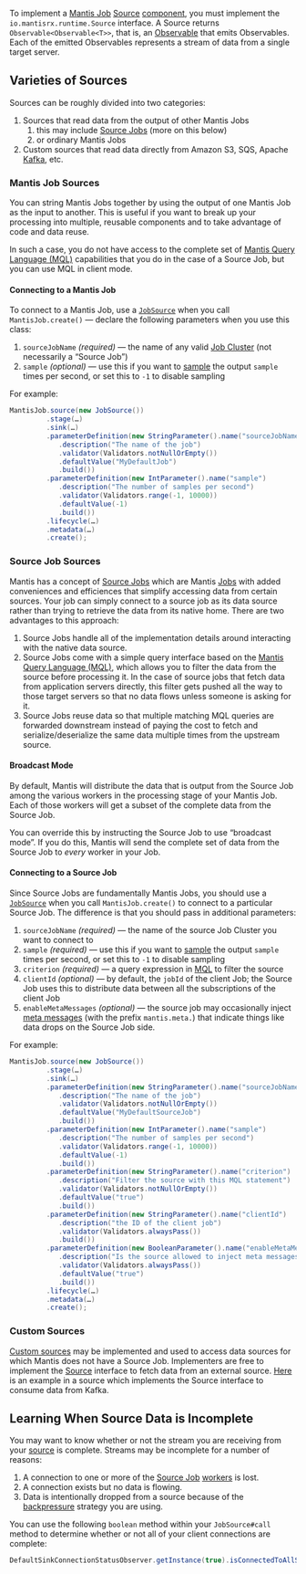 To implement a [Mantis Job]  [Source]  [component], you must implement the
`io.mantisrx.runtime.Source` interface. A Source returns `Observable<Observable<T>>`, that is, an
[Observable] that emits Observables. Each of the emitted Observables represents a stream of data
from a single target server.

## Varieties of Sources

Sources can be roughly divided into two categories:

1. Sources that read data from the output of other Mantis Jobs
    1. this may include [Source Jobs] (more on this below)
    1. or ordinary Mantis Jobs
1. Custom sources that read data directly from Amazon S3, SQS, Apache [Kafka], etc.

<!-- You can find more information on sources in [Mantis Data Sources](https://confluence.netflix.com/display/API/Mantis+Data+Sources) <span class="tbd">Incorporate that document into this docs set or omit the link.</span> -->

### Mantis Job Sources

You can string Mantis Jobs together by using the output of one Mantis Job as the input to another.
This is useful if you want to break up your processing into multiple, reusable components and to
take advantage of code and data reuse.

In such a case, you do not have access to the complete set of [Mantis Query Language (MQL)](../../mql)
capabilities that you do in the case of a Source Job, but you can use MQL in client mode.

#### Connecting to a Mantis Job

To connect to a Mantis Job,
use a [`JobSource`](https://github.com/Netflix/mantis-connectors/blob/master/mantis-connector-job/src/main/java/io/mantisrx/connector/job/source/JobSource.java) when you call `MantisJob.create()` — declare the following parameters when you use this class:

1. `sourceJobName` *(required)* — the name of any valid [Job Cluster] (not necessarily a “Source Job”) <!-- MANTIS_SOURCEJOB_NAME_PARAM -->
1. `sample` *(optional)* — use this if you want to [sample] the output `sample` times per second, or set this to `-1` to disable sampling <!-- MANTIS_SOURCEJOB_SAMPLE_PER_SEC_KEY -->

For example:

```java
MantisJob.source(new JobSource())
         .stage(…)
         .sink(…)
         .parameterDefinition(new StringParameter().name("sourceJobName")
            .description("The name of the job")
            .validator(Validators.notNullOrEmpty())
            .defaultValue("MyDefaultJob")
            .build())
         .parameterDefinition(new IntParameter().name("sample")
            .description("The number of samples per second")
            .validator(Validators.range(-1, 10000))
            .defaultValue(-1)
            .build())
         .lifecycle(…)
         .metadata(…)
         .create();
```

### Source Job Sources

Mantis has a concept of [Source Jobs] which are Mantis [Jobs] with added conveniences and efficiences
that simplify accessing data from certain sources. Your job can simply connect to a source job as its
data source rather than trying to retrieve the data from its native home.
There are two advantages to this approach:

1. Source Jobs handle all of the implementation details around interacting with the native data
   source.
1. Source Jobs come with a simple query interface based on the [Mantis Query Language (MQL)](../../mql),
   which allows you to filter the data from the source before processing it. In the case of source
   jobs that fetch data from application servers directly, this filter gets pushed all the way to
   those target servers so that no data flows unless someone is asking for it.
1. Source Jobs reuse data so that multiple matching MQL queries are forwarded downstream instead of
   paying the cost to fetch and serialize/deserialize the same data multiple times from the upstream
   source.

#### Broadcast Mode

By default, Mantis will distribute the data that is output from the Source Job among the various
workers in the processing stage of your Mantis Job. Each of those workers will get a subset of the
complete data from the Source Job.

You can override this by instructing the Source Job to use “broadcast mode”. If you do this, Mantis
will send the complete set of data from the Source Job to *every* worker in your Job.

#### Connecting to a Source Job

Since Source Jobs are fundamentally Mantis Jobs, you should
use a [`JobSource`](https://github.com/Netflix/mantis-connectors/blob/master/mantis-connector-job/src/main/java/io/mantisrx/connector/job/source/JobSource.java) when you call `MantisJob.create()` to connect to a particular Source Job.
The difference is that you should pass in additional parameters:

1. `sourceJobName` *(required)* — the name of the source Job Cluster you want to connect to
1. `sample` *(required)* — use this if you want to [sample] the output `sample` times per second, or set this to `-1` to disable sampling
1. `criterion` *(required)* — a query expression in [MQL](../../mql) to filter the source
1. `clientId` *(optional)* — by default, the `jobId` of the client Job; the Source Job uses this to distribute data between all the subscriptions of the client Job
1. `enableMetaMessages` *(optional)* — the source job may occasionally inject [meta messages] (with the prefix `mantis.meta.`) that indicate things like data drops on the Source Job side.

For example:

```java
MantisJob.source(new JobSource())
         .stage(…)
         .sink(…)
         .parameterDefinition(new StringParameter().name("sourceJobName")
            .description("The name of the job")
            .validator(Validators.notNullOrEmpty())
            .defaultValue("MyDefaultSourceJob")
            .build())
         .parameterDefinition(new IntParameter().name("sample")
            .description("The number of samples per second")
            .validator(Validators.range(-1, 10000))
            .defaultValue(-1)
            .build())
         .parameterDefinition(new StringParameter().name("criterion")
            .description("Filter the source with this MQL statement")
            .validator(Validators.notNullOrEmpty())
            .defaultValue("true")
            .build())
         .parameterDefinition(new StringParameter().name("clientId")
            .description("the ID of the client job")
            .validator(Validators.alwaysPass())
            .build())
         .parameterDefinition(new BooleanParameter().name("enableMetaMessages")
            .description("Is the source allowed to inject meta messages")
            .validator(Validators.alwaysPass())
            .defaultValue("true")
            .build())
         .lifecycle(…)
         .metadata(…)
         .create();
```

### Custom Sources

[Custom sources] may be implemented and used to access data sources for which Mantis does not have a Source Job.
Implementers are free to implement the [Source](https://github.com/Netflix/mantis/blob/master/mantis-runtime/src/main/java/io/mantisrx/runtime/source/Source.java) interface to fetch data from an external source.
[Here](https://github.com/Netflix/mantis-connectors/blob/master/mantis-connector-kafka/src/main/java/io/mantisrx/connector/kafka/source/KafkaSource.java) is an example in a source which implements the Source interface to consume data from Kafka.

## Learning When Source Data is Incomplete

You may want to know whether or not the stream you are receiving from your [source] is complete.
Streams may be incomplete for a number of reasons:

1. A connection to one or more of the [Source Job]  [workers] is lost.
2. A connection exists but no data is flowing.
3. Data is intentionally dropped from a source because of the [backpressure] strategy you are using.

You can use the following `boolean` method within your `JobSource#call` method to determine whether or not all of your client
connections are complete:

```java
DefaultSinkConnectionStatusObserver.getInstance(true).isConnectedToAllSinks()
```

<!-- Do not edit below this line -->
<!-- START -->
<!-- This section comes from the file "reference_links". It is automagically inserted into other files by means of the "refgen" script, also in the "docs/" directory. Edit this section only in the "reference_links" file, not in any of the other files in which it is included, or your edits will be overwritten. -->
[artifact]:                ../../glossary#artifact          "Each Mantis Job has an associated artifact file that contains its source code and JSON configuration."
[artifacts]:               ../../glossary#artifact          "Each Mantis Job has an associated artifact file that contains its source code and JSON configuration."
[artifact file]:           ../../glossary#artifact          "Each Mantis Job has an associated artifact file that contains its source code and JSON configuration."
[artifact files]:          ../../glossary#artifact          "Each Mantis Job has an associated artifact file that contains its source code and JSON configuration."
[autoscale]:               ../../glossary#autoscaling       "You can establish an autoscaling policy for each component of your Mantis Job that governs how Mantis adjusts the number of workers assigned to that component as its workload changes."
[autoscaled]:              ../../glossary#autoscaling       "You can establish an autoscaling policy for each component of your Mantis Job that governs how Mantis adjusts the number of workers assigned to that component as its workload changes."
[autoscales]:              ../../glossary#autoscaling       "You can establish an autoscaling policy for each component of your Mantis Job that governs how Mantis adjusts the number of workers assigned to that component as its workload changes."
[autoscaling]:             ../../glossary#autoscaling       "You can establish an autoscaling policy for each component of your Mantis Job that governs how Mantis adjusts the number of workers assigned to that component as its workload changes."
[scalable]:                ../../glossary#autoscaling       "You can establish an autoscaling policy for each component of your Mantis Job that governs how Mantis adjusts the number of workers assigned to that component as its workload changes."
[AWS]:                     javascript:void(0)          "Amazon Web Services"
[backpressure]:            ../../glossary#backpressure      "Backpressure refers to a set of possible strategies for coping with ReactiveX Observables that produce items more rapidly than their observers consume them."
[Binary compression]:      ../../glossary#binarycompression
[broadcast]:               ../../glossary#broadcast         "In broadcast mode, each worker of your job gets all the data from all workers of the Source Job rather than having that data distributed equally among the workers of your job."
[broadcast mode]:          ../../glossary#broadcast         "In broadcast mode, each worker of your job gets all the data from all workers of the Source Job rather than having that data distributed equally among the workers of your job."
[Cassandra]:               ../../glossary#cassandra         "Apache Cassandra is an open source, distributed database management system."
[cluster]:                 ../../glossary#cluster           "A Mantis Job Cluster is a containing entity for Mantis Jobs. It defines metadata and certain service-level agreements. Job Clusters ease job lifecycle management and job revisioning."
[clusters]:                ../../glossary#cluster           "A Mantis Job Cluster is a containing entity for Mantis Jobs. It defines metadata and certain service-level agreements. Job Clusters ease job lifecycle management and job revisioning."
[cold]:                    ../../glossary#cold              "A cold ReactiveX Observable waits until an observer subscribes to it before it begins to emit items. This means the observer is guaranteed to see the whole Observable sequence from the beginning. This is in contrast to a hot Observable, which may begin emitting items as soon as it is created, even before observers have subscribed to it."
[cold Observable]:         ../../glossary#cold              "A cold ReactiveX Observable waits until an observer subscribes to it before it begins to emit items. This means the observer is guaranteed to see the whole Observable sequence from the beginning. This is in contrast to a hot Observable, which may begin emitting items as soon as it is created, even before observers have subscribed to it."
[cold Observables]:        ../../glossary#cold              "A cold ReactiveX Observable waits until an observer subscribes to it before it begins to emit items. This means the observer is guaranteed to see the whole Observable sequence from the beginning. This is in contrast to a hot Observable, which may begin emitting items as soon as it is created, even before observers have subscribed to it."
[component]:               ../../glossary#component         "A Mantis Job is composed of three types of component: a Source, one or more Processing Stages, and a Sink."
[components]:              ../../glossary#component         "A Mantis Job is composed of three types of component: a Source, one or more Processing Stages, and a Sink."
[custom source]:           ../../glossary#customsource      "In contrast to a Source Job, which is a built-in variety of Source component designed to pull data from a common sort of data source, a custom source typically accesses data from less-common sources or has unusual delivery guarantee semantics."
[custom sources]:          ../../glossary#customsource      "In contrast to a Source Job, which is a built-in variety of Source component designed to pull data from a common sort of data source, a custom source typically accesses data from less-common sources or has unusual delivery guarantee semantics."
[executor]:                ../../glossary#executor          "The stage executor is responsible for loading the bytecode for a Mantis Job and then executing its stages and workers in a coordinated fashion. In the Mesos UI, workers are also referred to as executors."
[executors]:               ../../glossary#executor          "The stage executor is responsible for loading the bytecode for a Mantis Job and then executing its stages and workers in a coordinated fashion. In the Mesos UI, workers are also referred to as executors."
[fast property]: ../../glossary#fastproperties "Fast properties allow you to change the behavior of Netflix services without recompiling and redeploying them."
[fast properties]: ../../glossary#fastproperties "Fast properties allow you to change the behavior of Netflix services without recompiling and redeploying them."
[Fenzo]:                   ../../glossary#fenzo             "Fenzo is a Java library that implements a generic task scheduler for Mesos frameworks."
[grouped]:                 ../../glossary#grouped           "Grouped data is distinguished from scalar data in that each datum is accompanied by a key that indicates what group it belongs to. Grouped data can be processed by a RxJava GroupedObservable or by a MantisGroup."
[grouped data]:            ../../glossary#grouped           "Grouped data is distinguished from scalar data in that each datum is accompanied by a key that indicates what group it belongs to. Grouped data can be processed by a RxJava GroupedObservable or by a MantisGroup."
[GRPC]:                    ../../glossary#grpc              "gRPC is an open-source RPC framework using Protocol Buffers."
[hot]:                     ../../glossary#hot               "A hot ReactiveX Observable may begin emitting items as soon as it is created, even before observers have subscribed to it. This means the observer may miss items that were emitted before the observer subscribed. This is in contrast to a cold Observable, which waits until an observer subscribes to it before it begins to emit items."
[hot Observable]:          ../../glossary#hot               "A hot ReactiveX Observable may begin emitting items as soon as it is created, even before observers have subscribed to it. This means the observer may miss items that were emitted before the observer subscribed. This is in contrast to a cold Observable, which waits until an observer subscribes to it before it begins to emit items."
[hot Observables]:         ../../glossary#hot               "A hot ReactiveX Observable may begin emitting items as soon as it is created, even before observers have subscribed to it. This means the observer may miss items that were emitted before the observer subscribed. This is in contrast to a cold Observable, which waits until an observer subscribes to it before it begins to emit items."
[JMC]:                     ../../glossary#jmc               "Java Mission Control is a tool from Oracle with which developers can monitor and manage Java applications."
[job]:                     ../../glossary#job               "A Mantis Job takes in a stream of data, transforms it by using RxJava operators, and then outputs the results as another stream. It is composed of a Source, one or more Processing Stages, and a Sink."
[jobs]:                    ../../glossary#job               "A Mantis Job takes in a stream of data, transforms it by using RxJava operators, and then outputs the results as another stream. It is composed of a Source, one or more Processing Stages, and a Sink."
[Mantis job]:              ../../glossary#job               "A Mantis Job takes in a stream of data, transforms it by using RxJava operators, and then outputs the results as another stream. It is composed of a Source, one or more Processing Stages, and a Sink."
[Mantis jobs]:             ../../glossary#job               "A Mantis Job takes in a stream of data, transforms it by using RxJava operators, and then outputs the results as another stream. It is composed of a Source, one or more Processing Stages, and a Sink."
[job cluster]:             ../../glossary#jobcluster        "A Mantis Job Cluster is a containing entity for Mantis Jobs. It defines metadata and certain service-level agreements. Job Clusters ease job lifecycle management and job revisioning."
[job clusters]:            ../../glossary#jobcluster        "A Mantis Job Cluster is a containing entity for Mantis Jobs. It defines metadata and certain service-level agreements. Job Clusters ease job lifecycle management and job revisioning."
[Job Master]:              ../../glossary#jobmaster         "If a job is configured with autoscaling, Mantis will add a Job Master component to it as its initial component. This component will send metrics back to Mantis to help it govern the autoscaling process."
[Mantis Master]:           ../../glossary#mantismaster      "The Mantis Master coordinates the execution of [Mantis Jobs] and starts the services on each Worker."
[Kafka]:                   ../../glossary#kafka             "Apache Kafka is a large-scale, distributed streaming platform."
[keyed data]:              ../../glossary#keyed             "Grouped (or keyed) data is distinguished from scalar data in that each datum is accompanied by a key that indicates what group it belongs to. Grouped data can be processed by a RxJava GroupedObservable or by a MantisGroup."
[Keystone]:                ../../glossary#keystone          "Keystone is Netflix’s data backbone, a stream processing platform that focuses on data analytics."
[label]:                   ../../glossary#label             "A label is a text key/value pair that you can add to a Job Cluster or to an individual Job to make it easier to search for or group."
[labels]:                  ../../glossary#label             "A label is a text key/value pair that you can add to a Job Cluster or to an individual Job to make it easier to search for or group."
[Log4j]:                   ../../glossary#log4j             "Log4j is a Java-based logging framework."
[Apache Mesos]:            ../../glossary#mesos             "Apache Mesos is an open-source technique for balancing resources across frameworks in clusters."
[Mesos]:                   ../../glossary#mesos             "Apache Mesos is an open-source technique for balancing resources across frameworks in clusters."
[metadata]:                ../../glossary#metadata          "Mantis inserts metadata into its Job payload. This may include information about where the data came from, for instance. You can define additional metadata to include in the payload when you establish the Job Cluster."
[meta message]:            ../../glossary#metamessage       "A Source Job may occasionally inject meta messages into its data stream that indicate things like data drops."
[meta messages]:           ../../glossary#metamessage       "A Source Job may occasionally inject meta messages into its data stream that indicate things like data drops."
[migration strategy]:      ../../glossary#migration
[migration strategies]:    ../../glossary#migration
[MRE]:                     ../../glossary#mre               "Mantis Publish (a.k.a. Mantis Realtime Events, or MRE) is a library that your application can use to stream events into Mantis while respecting MQL filters."
[Mantis Publish]:          ../../glossary#mantispublish     "Mantis Publish is a library that your application can use to stream events into Mantis while respecting MQL filters."
[Mantis Query Language]:   ../../glossary#mql               "You use Mantis Query Language to define filters and other data processing that Mantis applies to a Source data stream at its point of origin, so as to reduce the amount of data going over the wire."
[MQL]:                     ../../glossary#mql               "You use Mantis Query Language to define filters and other data processing that Mantis applies to a Source data stream at its point of origin, so as to reduce the amount of data going over the wire."
[Observable]:              ../../glossary#observable        "In ReactiveX an Observable is the method of processing a stream of data in a way that facilitates its transformation and consumption by observers. Observables come in hot and cold varieties. There is also a GroupedObservable that is specialized to grouped data."
[Observables]:             ../../glossary#observable        "In ReactiveX an Observable is the method of processing a stream of data in a way that facilitates its transformation and consumption by observers. Observables come in hot and cold varieties. There is also a GroupedObservable that is specialized to grouped data."
[parameter]:               ../../glossary#parameter         "A Mantis Job may accept parameters that modify its behavior. You can define these in your Job Cluster definition, and set their values on a per-Job basis."
[parameters]:              ../../glossary#parameter         "A Mantis Job may accept parameters that modify its behavior. You can define these in your Job Cluster definition, and set their values on a per-Job basis."
[Processing Stage]:        ../../glossary#stage             "A Processing Stage component of a Mantis Job transforms the RxJava Observables it obtains from the Source component."
[Processing Stages]:       ../../glossary#stage             "A Processing Stage component of a Mantis Job transforms the RxJava Observables it obtains from the Source component."
[stage]:                   ../../glossary#stage             "A Processing Stage component of a Mantis Job transforms the RxJava Observables it obtains from the Source component."
[stages]:                  ../../glossary#stage             "A Processing Stage component of a Mantis Job transforms the RxJava Observables it obtains from the Source component."
[property]:                ../../glossary#property          "A property is a particular named data value found within events in an event stream."
[properties]:              ../../glossary#property          "A property is a particular named data value found within events in an event stream."
[Reactive Stream]:         ../../glossary#reactivestreams   "Reactive Streams is the latest advance of the ReactiveX project. It is an API for manipulating streams of asynchronous data in a non-blocking fashion, with backpressure."
[Reactive Streams]:        ../../glossary#reactivestreams   "Reactive Streams is the latest advance of the ReactiveX project. It is an API for manipulating streams of asynchronous data in a non-blocking fashion, with backpressure."
[ReactiveX]:               ../../glossary#reactivex         "ReactiveX is a software technique for transforming, combining, reacting to, and managing streams of data. RxJava is an example of a library that implements this technique."
[RxJava]:                  ../../glossary#rxjava            "RxJava is the Java implementation of ReactiveX, a software technique for transforming, combining, reacting to, and managing streams of data."
[downsample]:              ../../glossary#sampling          "Sampling is an MQL strategy for mitigating data volume issues. There are two sampling strategies: Random and Sticky. Random sampling uniformly downsamples the source stream to a percentage of its original volume. Sticky sampling selectively samples data from the source stream based on key values."
[sample]:                  ../../glossary#sampling          "Sampling is an MQL strategy for mitigating data volume issues. There are two sampling strategies: Random and Sticky. Random sampling uniformly downsamples the source stream to a percentage of its original volume. Sticky sampling selectively samples data from the source stream based on key values."
[sampled]:                 ../../glossary#sampling          "Sampling is an MQL strategy for mitigating data volume issues. There are two sampling strategies: Random and Sticky. Random sampling uniformly downsamples the source stream to a percentage of its original volume. Sticky sampling selectively samples data from the source stream based on key values."
[samples]:                 ../../glossary#sampling          "Sampling is an MQL strategy for mitigating data volume issues. There are two sampling strategies: Random and Sticky. Random sampling uniformly downsamples the source stream to a percentage of its original volume. Sticky sampling selectively samples data from the source stream based on key values."
[sampling]:                ../../glossary#sampling          "Sampling is an MQL strategy for mitigating data volume issues. There are two sampling strategies: Random and Sticky. Random sampling uniformly downsamples the source stream to a percentage of its original volume. Sticky sampling selectively samples data from the source stream based on key values."
[scalar]:                  ../../glossary#scalar            "Scalar data is distinguished from keyed or grouped data in that it is not categorized into groups by key. Scalar data can be processed by an ordinary ReactiveX Observable."
[scalar data]:             ../../glossary#scalar            "Scalar data is distinguished from keyed or grouped data in that it is not categorized into groups by key. Scalar data can be processed by an ordinary ReactiveX Observable."
[Sink]:                    ../../glossary#sink              "The Sink is the final component of a Mantis Job. It takes the Observable that has been transformed by the Processing Stage and outputs it in the form of a new data stream."
[Sinks]:                   ../../glossary#sink              "The Sink is the final component of a Mantis Job. It takes the Observable that has been transformed by the Processing Stage and outputs it in the form of a new data stream."
[Sink component]:          ../../glossary#sink              "The Sink is the final component of a Mantis Job. It takes the Observable that has been transformed by the Processing Stage and outputs it in the form of a new data stream."
[service-level agreement]:  ../../glossary#sla               "A service-level agreement, in the Mantis context, is defined on a per-Cluster basis. You use it to configure how many Jobs in the cluster will be in operation at any time, among other things."
[service-level agreements]: ../../glossary#sla               "A service-level agreement, in the Mantis context, is defined on a per-Cluster basis. You use it to configure how many Jobs in the cluster will be in operation at any time, among other things."
[SLA]:                     ../../glossary#sla               "A service-level agreement, in the Mantis context, is defined on a per-Cluster basis. You use it to configure how many Jobs in the cluster will be in operation at any time, among other things."
[Source]:                  ../../glossary#source            "The Source component of a Mantis Job fetches data from a source outside of Mantis and makes it available to the Processing Stage component in the form of an RxJava Observable. There are two varieties of Source: a Source Job and a custom source."
[Sources]:                 ../../glossary#source            "The Source component of a Mantis Job fetches data from a source outside of Mantis and makes it available to the Processing Stage component in the form of an RxJava Observable. There are two varieties of Source: a Source Job and a custom source."
[Source Job]:              ../../glossary#sourcejob         "A Source Job is a Mantis Job that you can use as a Source, which wraps a data source external to Mantis and makes it easier for you to create a job that observes its data."
[Source Jobs]:             ../../glossary#sourcejob         "A Source Job is a Mantis Job that you can use as a Source, which wraps a data source external to Mantis and makes it easier for you to create a job that observes its data."
[Spinnaker]: ../../glossary#spinnaker "Spinnaker is a set of resources that help you deploy and manage resources in the cloud."
[SSE]:                     ../../glossary#sse               "Server-sent events (SSE) are a way for a browser to receive automatic updates from a server through an HTTP connection. Mantis includes an SSE Sink."
[server-sent event]:       ../../glossary#sse               "Server-sent events (SSE) are a way for a browser to receive automatic updates from a server through an HTTP connection. Mantis includes an SSE Sink."
[server-sent events]:      ../../glossary#sse               "Server-sent events (SSE) are a way for a browser to receive automatic updates from a server through an HTTP connection. Mantis includes an SSE Sink."
[transform]:               ../../glossary#transformation    "A transformation acts on each datum from a stream or Observables of data, changing it in some manner before passing it along as a new stream or Observable. Transformations may change data between scalar and grouped forms."
[transformed]:             ../../glossary#transformation    "A transformation acts on each datum from a stream or Observables of data, changing it in some manner before passing it along as a new stream or Observable. Transformations may change data between scalar and grouped forms."
[transforms]:              ../../glossary#transformation    "A transformation acts on each datum from a stream or Observables of data, changing it in some manner before passing it along as a new stream or Observable. Transformations may change data between scalar and grouped forms."
[transformation]:          ../../glossary#transformation    "A transformation acts on each datum from a stream or Observables of data, changing it in some manner before passing it along as a new stream or Observable. Transformations may change data between scalar and grouped forms."
[transformations]:         ../../glossary#transformation    "A transformation acts on each datum from a stream or Observables of data, changing it in some manner before passing it along as a new stream or Observable. Transformations may change data between scalar and grouped forms."
[transient]:               ../../glossary#transient         "A transient (or ephemeral) Mantis Job is automatically killed by Mantis after a certain amount of time has passed since the last subscriber to the job disconnects."
[transient job]:           ../../glossary#transient         "A transient (or ephemeral) Mantis Job is automatically killed by Mantis after a certain amount of time has passed since the last subscriber to the job disconnects."
[transient jobs]:          ../../glossary#transient         "A transient (or ephemeral) Mantis Job is automatically killed by Mantis after a certain amount of time has passed since the last subscriber to the job disconnects."
[WebSocket]:               ../../glossary#websocket         "WebSocket is a two-way, interactive communication channel that works over HTTP. In the Mantis context, it is an alternative to SSE."
[Worker]:                  ../../glossary#worker            "A worker is the smallest unit of work that is scheduled within a Mantis component. You can configure how many resources Mantis allocates to each worker, and Mantis will adjust the number of workers your Mantis component needs based on its autoscaling policy."
[Workers]:                 ../../glossary#worker            "A worker is the smallest unit of work that is scheduled within a Mantis component. You can configure how many resources Mantis allocates to each worker, and Mantis will adjust the number of workers your Mantis component needs based on its autoscaling policy."
[Zookeeper]:               ../../glossary#zookeeper         "Apache Zookeeper is an open-source server that maintains configuration information and other services required by distributed applications."
<!-- END -->
